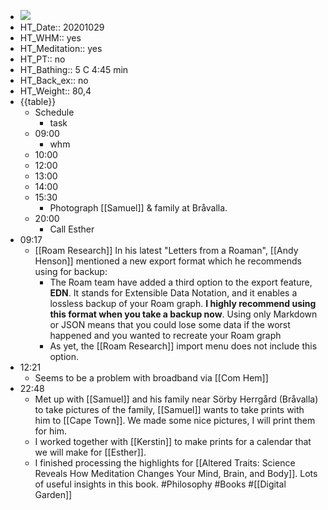 - ![](https://firebasestorage.googleapis.com/v0/b/firescript-577a2.appspot.com/o/imgs%2Fapp%2FDavidsroam%2FCksm1KWnHm.png?alt=media&token=90b643f2-5efa-4c97-94bb-588b38be6143)
- HT_Date:: 20201029
- HT_WHM:: yes
- HT_Meditation:: yes
- HT_PT:: no
- HT_Bathing:: 5 C 4:45 min
- HT_Back_ex:: no
- HT_Weight:: 80,4
- {{table}}
    - Schedule
        - task
    - 09:00
        - whm
    - 10:00
    - 12:00
    - 13:00
    - 14:00
    - 15:30
        - Photograph [[Samuel]] & family at Bråvalla.
    - 20:00
        - Call Esther
-  09:17
    - [[Roam Research]] In his latest "Letters from a Roaman", [[Andy Henson]] mentioned a new export format which he recommends using for backup:
        - The Roam team have added a third option to the export feature, **EDN**. It stands for Extensible Data Notation, and it enables a lossless backup of your Roam graph. **I highly recommend using this format when you take a backup now**. Using only Markdown or JSON means that you could lose some data if the worst happened and you wanted to recreate your Roam graph
        - As yet, the [[Roam Research]] import menu does not include this option.
-  12:21
    - Seems to be a problem with broadband via [[Com Hem]]
- 22:48
    - Met up with [[Samuel]] and his family near Sörby Herrgård (Bråvalla) to take pictures of the family, [[Samuel]] wants to take prints with him to [[Cape Town]]. We made some nice pictures, I will print them for him.
    - I worked together with [[Kerstin]] to make prints for a calendar that we will make for [[Esther]].
    - I finished processing the highlights for [[Altered Traits: Science Reveals How Meditation Changes Your Mind, Brain, and Body]]. Lots of useful insights in this book. #Philosophy #Books #[[Digital Garden]]
